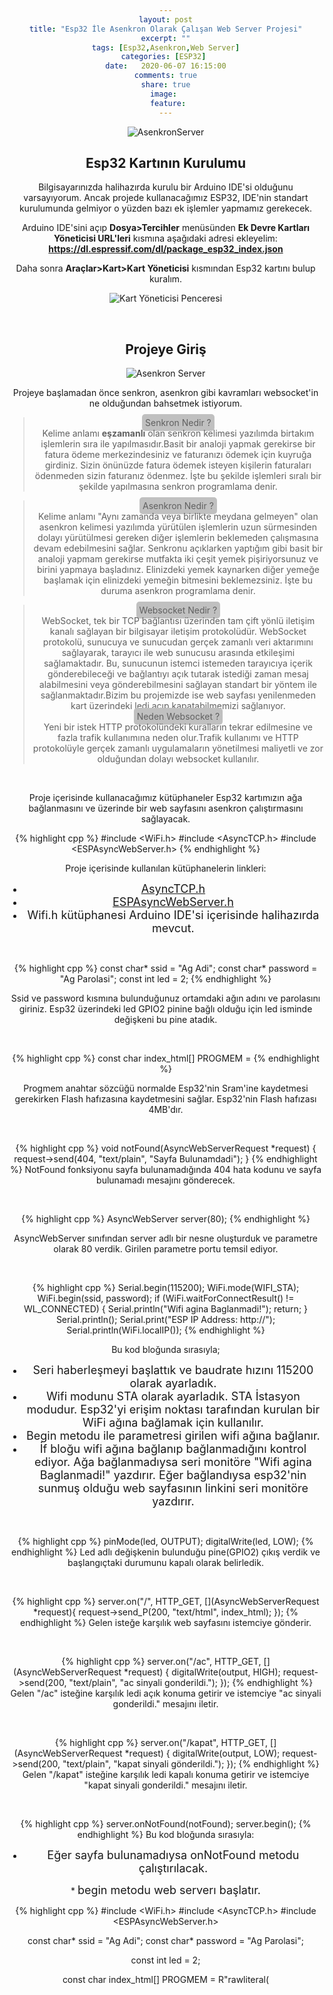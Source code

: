 ```yaml
---
layout: post
title: "Esp32 İle Asenkron Olarak Çalışan Web Server Projesi"
excerpt: ""
tags: [Esp32,Asenkron,Web Server]
categories: [ESP32] 
date:   2020-06-07 16:15:00
comments: true
share: true
image: 
  feature: 
---
```


![AsenkronServer](https://drive.google.com/uc?export=view&id=1RBA39QFpLErzHYOGzV23YcPVw0rxgIsN)

## Esp32 Kartının Kurulumu

Bilgisayarınızda halihazırda kurulu bir Arduino IDE'si olduğunu varsayıyorum. Ancak projede kullanacağımız ESP32, IDE'nin standart kurulumunda gelmiyor o yüzden bazı ek işlemler yapmamız gerekecek.

Arduino IDE'sini açıp
<b>Dosya>Tercihler</b> menüsünden <b>Ek Devre Kartları Yöneticisi URL'leri</b> kısmına aşağıdaki adresi ekleyelim:
<b>https://dl.espressif.com/dl/package_esp32_index.json</b>

Daha sonra <b>Araçlar>Kart>Kart Yöneticisi</b> kısmından Esp32 kartını bulup kuralım.



![Kart Yöneticisi Penceresi](https://drive.google.com/uc?id=1_UJ_4ufjx3jU0qw4xVHieJplmRmiBgTe)

<br />

## Projeye Giriş



![Asenkron Server](https://drive.google.com/uc?id=1UtJH7mTVt5Axql39misBsLFdw_CotiET)



Projeye başlamadan önce senkron, asenkron gibi kavramları websocket'in ne olduğundan bahsetmek istiyorum.

> <span style="background-color:#c0c0c0; padding:5px;border-radius:5px">Senkron Nedir ?</span><br>
Kelime anlamı **eşzamanlı** olan senkron kelimesi yazılımda birtakım işlemlerin sıra ile yapılmasıdır.Basit bir analoji yapmak gerekirse bir fatura ödeme merkezindesiniz ve faturanızı ödemek için kuyruğa girdiniz. Sizin önünüzde fatura ödemek isteyen kişilerin faturaları ödenmeden sizin faturanız ödenmez. İşte bu şekilde işlemleri sıralı bir şekilde yapılmasına senkron programlama denir.

> <span style="background-color:#c0c0c0; padding:5px;border-radius:5px"> Asenkron Nedir ? </span> <br>
Kelime anlamı "Aynı zamanda veya birlikte meydana gelmeyen" olan asenkron kelimesi yazılımda yürütülen işlemlerin uzun sürmesinden dolayı yürütülmesi gereken diğer işlemlerin beklemeden çalışmasına devam edebilmesini sağlar. Senkronu açıklarken yaptığım gibi basit bir analoji yapmam gerekirse mutfakta iki çeşit yemek pişiriyorsunuz ve birini yapmaya başladınız. Elinizdeki yemek kaynarken diğer yemeğe başlamak için elinizdeki yemeğin bitmesini beklemezsiniz. İşte bu duruma asenkron programlama denir.

> <span style="background-color:#c0c0c0; padding:5px;border-radius:5px"> Websocket Nedir ? </span> <br>
WebSocket, tek bir TCP bağlantısı üzerinden tam çift yönlü iletişim kanalı sağlayan bir bilgisayar iletişim protokolüdür. WebSocket protokolü, sunucuya ve sunucudan gerçek zamanlı veri aktarımını sağlayarak, tarayıcı ile web sunucusu arasında etkileşimi sağlamaktadır. Bu, sunucunun istemci istemeden tarayıcıya içerik gönderebileceği ve bağlantıyı açık tutarak istediği zaman mesaj alabilmesini veya gönderebilmesini sağlayan standart bir yöntem ile sağlanmaktadır.Bizim bu projemizde ise web sayfası yenilenmeden kart üzerindeki ledi açıp kapatabilmemizi sağlanıyor.<br>
<span style="background-color:#c0c0c0; padding:5px;border-radius:5px"> Neden Websocket ? </span><br>
Yeni bir istek HTTP protokolündeki kuralların tekrar edilmesine ve fazla trafik kullanımına neden olur.Trafik kullanımı ve HTTP protokolüyle gerçek zamanlı uygulamaların yönetilmesi maliyetli ve zor olduğundan dolayı websocket kullanılır.

<br />

Proje içerisinde kullanacağımız kütüphaneler Esp32 kartımızın ağa bağlanmasını ve üzerinde bir web sayfasını asenkron çalıştırmasını sağlayacak.

{% highlight cpp %}
  #include <WiFi.h>
  #include <AsyncTCP.h>
  #include <ESPAsyncWebServer.h>
{% endhighlight %}


Proje içerisinde kullanılan kütüphanelerin linkleri:

* <span style="font-size:18px"> [AsyncTCP.h](https://github.com/me-no-dev/AsyncTCP)</span>
* <span style="font-size:18px"> [ESPAsyncWebServer.h](https://github.com/me-no-dev/ESPAsyncWebServer/)</span>
* <span style="font-size:18px"> Wifi.h kütüphanesi Arduino IDE'si içerisinde halihazırda mevcut. </span>

<br />

{% highlight cpp %}
    const char* ssid = "Ag Adi";
    const char* password = "Ag Parolasi";
    const int led = 2;
{% endhighlight %}

Ssid ve password kısmına bulunduğunuz ortamdaki ağın adını ve parolasını giriniz. Esp32 üzerindeki led  GPIO2 pinine bağlı olduğu için led isminde değişkeni bu pine atadık.

<br />

{% highlight cpp %}
    const char index_html[] PROGMEM = 
{% endhighlight %}

Progmem anahtar sözcüğü normalde Esp32'nin Sram'ine kaydetmesi gerekirken Flash hafızasına kaydetmesini sağlar. Esp32'nin Flash hafızası 4MB'dır.

<br />

{% highlight cpp %}
    void notFound(AsyncWebServerRequest *request) {
    request->send(404, "text/plain", "Sayfa Bulunamdadi");
}
{% endhighlight %}
NotFound fonksiyonu sayfa bulunamadığında 404 hata kodunu ve sayfa bulunamadı mesajını gönderecek. 

<br />

{% highlight cpp %}
    AsyncWebServer server(80);
{% endhighlight %}

AsyncWebServer sınıfından server adlı bir nesne oluşturduk ve parametre olarak 80 verdik. Girilen parametre portu temsil ediyor.

<br />

{% highlight cpp %}
  Serial.begin(115200);
  WiFi.mode(WIFI_STA);
  WiFi.begin(ssid, password);
  if (WiFi.waitForConnectResult() != WL_CONNECTED) {
    Serial.println("Wifi agina Baglanmadi!");
    return;
  }
  Serial.println();
  Serial.print("ESP IP Address: http://");
  Serial.println(WiFi.localIP());
{% endhighlight %}

Bu kod bloğunda sırasıyla; 
* <span style="font-size:18px">Seri haberleşmeyi başlattık ve baudrate hızını 115200 olarak ayarladık.</span>  
* <span style="font-size:18px">Wifi modunu STA olarak ayarladık. STA İstasyon modudur. Esp32'yi erişim noktası tarafından kurulan bir WiFi ağına bağlamak için kullanılır.</span> 
* <span style="font-size:18px">Begin metodu ile parametresi girilen wifi ağına bağlanır.</span> 
* <span style="font-size:18px">İf bloğu wifi ağına bağlanıp bağlanmadığını kontrol ediyor. Ağa bağlanmadıysa seri monitöre "Wifi agina Baglanmadi!" yazdırır. Eğer bağlandıysa esp32'nin sunmuş olduğu web sayfasının linkini seri monitöre yazdırır.</span> 

<br />

{% highlight cpp %}
  pinMode(led, OUTPUT);
  digitalWrite(led, LOW);
{% endhighlight %}
Led adlı değişkenin bulunduğu pine(GPIO2) çıkış verdik ve başlangıçtaki durumunu kapalı olarak belirledik.

<br />

{% highlight cpp %}
server.on("/", HTTP_GET, [](AsyncWebServerRequest *request){
    request->send_P(200, "text/html", index_html);
  });
{% endhighlight %}
Gelen isteğe karşılık web sayfasını istemciye gönderir.

<br />

{% highlight cpp %}
server.on("/ac", HTTP_GET, [] (AsyncWebServerRequest *request) {
    digitalWrite(output, HIGH);
    request->send(200, "text/plain", "ac sinyali gonderildi.");
  });
{% endhighlight %}
Gelen "/ac" isteğine karşılık ledi açık konuma getirir ve istemciye "ac sinyali gonderildi." mesajını iletir.

<br />

{% highlight cpp %}
server.on("/kapat", HTTP_GET, [] (AsyncWebServerRequest *request) {
    digitalWrite(output, LOW);
    request->send(200, "text/plain", "kapat sinyali gönderildi.");
  });
{% endhighlight %}
Gelen "/kapat" isteğine karşılık ledi kapalı konuma getirir ve istemciye "kapat sinyali gonderildi." mesajını iletir.

<br />

{% highlight cpp %}
server.onNotFound(notFound);
server.begin();
{% endhighlight %}
Bu kod bloğunda sırasıyla:
* <span style="font-size:18px">Eğer sayfa bulunamadıysa onNotFound metodu çalıştırılacak.
</span> 
* <span style="font-size:18px">begin metodu web serverı başlatır.</span> 

<br />


{% highlight cpp %}
#include <WiFi.h>
#include <AsyncTCP.h>
#include <ESPAsyncWebServer.h>


const char* ssid = "Ag Adi";
const char* password = "Ag Parolasi";

const int led = 2;

const char index_html[] PROGMEM = R"rawliteral(<!DOCTYPE Html>

<head>
    <meta charset="utf-8">
    <title> Web Sayfasi </title>
    <style>
        body {
            margin: 0;
            text-align: center;
        }
        
        button {
            width: 200px;
            height: 100px;
            border-radius: 3px;
        }
    </style>
</head>

<body>
    <h2>Esp32 İle Asenkron Web Server</h2>
    <br>
    <button style="background-color: #77d772;" id="ac" onclick="myfunction('ac')"><b>Aç</b></button>
    <button style="background-color: red;" id="kapat" onclick="myfunction('kapat')"><b>Kapat</b></button>
    <h4>Led Durum:
        <h4 id="leddurum">Led Kapalı</h4>
    </h4>
    <script>
        function myfunction(value) {
            var xhr = new XMLHttpRequest();
            if (value == 'ac') {
                document.getElementById("leddurum").innerHTML = "Led Açık";
                xhr.open("GET", "/ac", true);
                xhr.send();
            } else {
                document.getElementById("leddurum").innerHTML = "Led Kapalı";
                xhr.open("GET", "/kapat", true);
                xhr.send();
            }
        }
    </script>
</body>

</Html>)rawliteral";



void notFound(AsyncWebServerRequest *request) {
  request->send(404, "text/plain", "Sayfa Bulunamdadi");
}

AsyncWebServer server(80);

void setup() {
  Serial.begin(115200);
  WiFi.mode(WIFI_STA);
  WiFi.begin(ssid, password);
  if (WiFi.waitForConnectResult() != WL_CONNECTED) {
    Serial.println("Wifi agina Baglanmadi!");
    return;
  }
  Serial.println();
  Serial.print("ESP IP Address: http://");
  Serial.println(WiFi.localIP());
  
  pinMode(led, OUTPUT);
  digitalWrite(led, LOW);
  
  server.on("/", HTTP_GET, [](AsyncWebServerRequest *request){
    request->send_P(200, "text/html", index_html);
  });

  
  server.on("/ac", HTTP_GET, [] (AsyncWebServerRequest *request) {
    digitalWrite(output, HIGH);
    request->send(200, "text/plain", "ac sinyali gonderildi.");
  });

  
  server.on("/kapat", HTTP_GET, [] (AsyncWebServerRequest *request) {
    digitalWrite(output, LOW);
    request->send(200, "text/plain", "kapat sinyali gönderildi.");
  });
  
  server.onNotFound(notFound);
  server.begin();
}

void loop() {
 
}
{% endhighlight %}